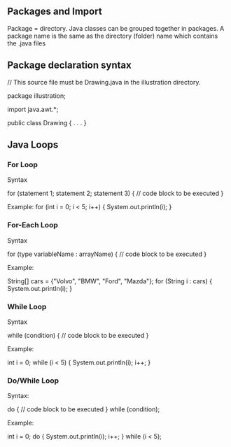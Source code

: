 ## Packages and Import

Package = directory. Java classes can be grouped together in packages. A package name is the same as the directory (folder) name which contains the .java files


## Package declaration syntax

// This source file must be Drawing.java in the illustration directory.

package illustration;

import java.awt.*;

public class Drawing {
    . . .
}


## Java Loops


### For Loop

Syntax

for (statement 1; statement 2; statement 3) {
  // code block to be executed
}

Example:
for (int i = 0; i < 5; i++) {
  System.out.println(i);
}

### For-Each Loop

Syntax

for (type variableName : arrayName) {
  // code block to be executed
}

Example:

String[] cars = {"Volvo", "BMW", "Ford", "Mazda"};
for (String i : cars) {
  System.out.println(i);
}

### While Loop

Syntax

while (condition) {
  // code block to be executed
}

Example:

int i = 0;
while (i < 5) {
  System.out.println(i);
  i++;
}


### Do/While Loop 

Syntax:

do {
  // code block to be executed
}
while (condition);


Example:

int i = 0;
do {
  System.out.println(i);
  i++;
}
while (i < 5);